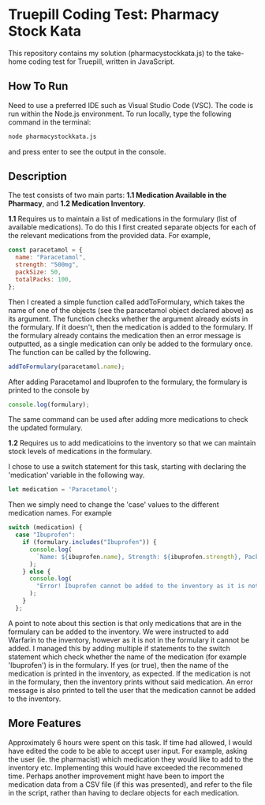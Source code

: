 # Truepill Coding Test: Pharmacy Stock Kata

This repository contains my solution (pharmacystockkata.js) to the take-home coding test for Truepill, written in JavaScript. 

## How To Run

Need to use a preferred IDE such as Visual Studio Code (VSC). The code is run within the Node.js environment. To run locally, type the following command in the terminal:
```bash
node pharmacystockkata.js
```
and press enter to see the output in the console.

## Description

The test consists of two main parts: **1.1 Medication Available in the Pharmacy**, and **1.2 Medication Inventory**. 

**1.1** Requires us to maintain a list of medications in the formulary (list of available medications). To do this I first created separate objects for each of the relevant medications from the provided data. For example,
```javascript
const paracetamol = {
  name: "Paracetamol",
  strength: "500mg",
  packSize: 50,
  totalPacks: 100,
};
```
Then I created a simple function called addToFormulary, which takes the name of one of the objects (see the paracetamol object declared above) as its argument. The function checks whether the argument already exists in the formulary. If it doesn't, then the medication is added to the formulary. If the formulary already contains the medication then an error message is outputted, as a single medication can only be added to the formulary once. The function can be called by the following.
```javascript
addToFormulary(paracetamol.name);
```
After adding Paracetamol and Ibuprofen to the formulary, the formulary is printed to the console by
```javascript
console.log(formulary);
```
The same command can be used after adding more medications to check the updated formulary.


**1.2** Requires us to add medicatioins to the inventory so that we can maintain stock levels of medications in the formulary.

I chose to use a switch statement for this task, starting with declaring the 'medication' variable in the following way.
```javascript
let medication = 'Paracetamol';
```
Then we simply need to change the 'case' values to the different medication names. For example
```javascript
switch (medication) {
  case "Ibuprofen":
    if (formulary.includes("Ibuprofen")) {
      console.log(
        `Name: ${ibuprofen.name}, Strength: ${ibuprofen.strength}, Pack Size: ${ibuprofen.packSize}, Total Packs: ${ibuprofen.totalPacks}`
      );
    } else {
      console.log(
        "Error! Ibuprofen cannot be added to the inventory as it is not in the formulary."
      );
    }
  };
```

A point to note about this section is that only medications that are in the formulary can be added to the inventory. We were instructed to add Warfarin to the inventory, however as it is not in the formulary it cannot be added. I managed this by adding multiple if statements to the switch statement which check whether the name of the medication (for example 'Ibuprofen') is in the formulary. If yes (or true), then the name of the medication is printed in the inventory, as expected. If the medication is not in the formulary, then the inventory prints without said medication. An error message is also printed to tell the user that the medication cannot be added to the inventory.

## More Features

Approximately 6 hours were spent on this task. If time had allowed, I would have edited the code to be able to accept user input. For example, asking the user (ie. the pharmacist) which medication they would like to add to the inventory etc. Implementing this would have exceeded the recommened time. Perhaps another improvement might have been to import the medication data from a CSV file (if this was presented), and refer to the file in the script, rather than having to declare objects for each medication.
